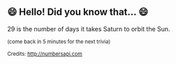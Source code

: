 ## 😄 Hello! Did you know that... 😄
29 is the number of days it takes Saturn to orbit the Sun.

<sup>(come back in 5 minutes for the next trivia)</sup>


<sup>Credits: http://numbersapi.com</sup>

